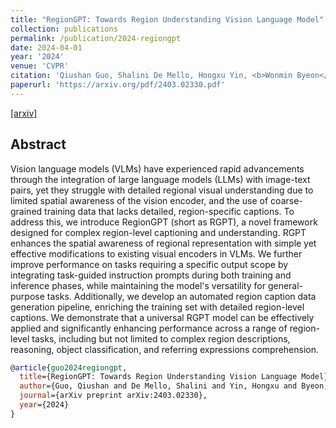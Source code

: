 ```yaml
---
title: "RegionGPT: Towards Region Understanding Vision Language Model"
collection: publications
permalink: /publication/2024-regiongpt
date: 2024-04-01
year: '2024'
venue: 'CVPR'
citation: 'Qiushan Guo, Shalini De Mello, Hongxu Yin, <b>Wonmin Byeon</b>, Ka Chun Cheung, Yizhou Yu, Ping Luo, Sifei Liu <b>|</b> <i>CVPR 2024</i> '
paperurl: 'https://arxiv.org/pdf/2403.02330.pdf'
---
```

[[arxiv]](https://arxiv.org/abs/2403.02330)&nbsp;

## Abstract
Vision language models (VLMs) have experienced rapid advancements through the integration of large language models (LLMs) with image-text pairs, yet they struggle with detailed regional visual understanding due to limited spatial awareness of the vision encoder, and the use of coarse-grained training data that lacks detailed, region-specific captions. To address this, we introduce RegionGPT (short as RGPT), a novel framework designed for complex region-level captioning and understanding. RGPT enhances the spatial awareness of regional representation with simple yet effective modifications to existing visual encoders in VLMs. We further improve performance on tasks requiring a specific output scope by integrating task-guided instruction prompts during both training and inference phases, while maintaining the model's versatility for general-purpose tasks. Additionally, we develop an automated region caption data generation pipeline, enriching the training set with detailed region-level captions. We demonstrate that a universal RGPT model can be effectively applied and significantly enhancing performance across a range of region-level tasks, including but not limited to complex region descriptions, reasoning, object classification, and referring expressions comprehension.

```bib
@article{guo2024regiongpt,
  title={RegionGPT: Towards Region Understanding Vision Language Model},
  author={Guo, Qiushan and De Mello, Shalini and Yin, Hongxu and Byeon, Wonmin and Cheung, Ka Chun and Yu, Yizhou and Luo, Ping and Liu, Sifei},
  journal={arXiv preprint arXiv:2403.02330},
  year={2024}
}
```

